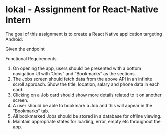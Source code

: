 # lokal - Assignment for React-Native Intern

The goal of this assignment is to create a React Native application targeting Android.

Given the endpoint

Functional Requirements
1. On opening the app, users should be presented with a bottom navigation UI with “Jobs” and “Bookmarks” as the sections.
2. The Jobs screen should fetch data from the above API in an infinite scroll approach. Show the title, location, salary and phone data in each card.
3. Clicking on a Job card should show more details related to it on another screen.
4. A user should be able to bookmark a Job and this will appear in the “Bookmarks” tab.
5. All bookmarked Jobs should be stored in a database for offline viewing.
6. Maintain appropriate states for loading, error, empty etc throughout the app.
